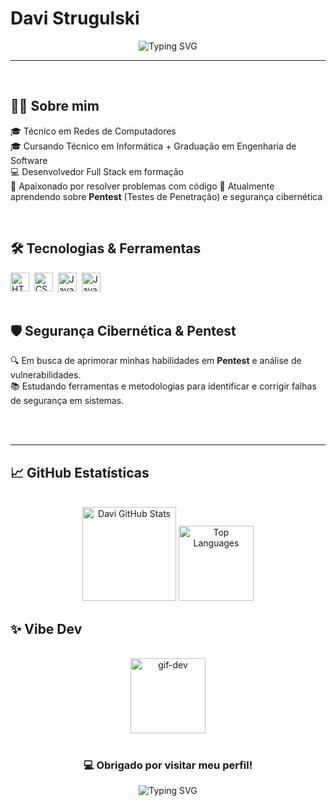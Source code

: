 # Davi Strugulski

<p align="center">
  <img src="https://readme-typing-svg.herokuapp.com?font=Ubuntu&weight=500&size=24&pause=700&color=2E8002FF&center=true&vCenter=true&width=435&lines=Desenvolvedor+Full+Stack;Apaixonado+por+tecnologia;Sempre+aprendendo+algo+novo!💡" alt="Typing SVG" />
</p>

---

<br>

## 👨‍💻 Sobre mim

🎓 Técnico em Redes de Computadores<br>
🎓 Cursando Técnico em Informática + Graduação em Engenharia de Software<br>
💻 Desenvolvedor Full Stack em formação<br>
🚀 Apaixonado por resolver problemas com código
🔐 Atualmente aprendendo sobre **Pentest** (Testes de Penetração) e segurança cibernética

<br>

## 🛠️ Tecnologias & Ferramentas

<div align="left">
  <img src="https://cdn.jsdelivr.net/gh/devicons/devicon@latest/icons/html5/html5-original.svg" title="HTML" alt="HTML" width="30" height="30"/>&nbsp;
  <img src="https://cdn.jsdelivr.net/gh/devicons/devicon@latest/icons/css3/css3-original.svg" title="CSS" alt="CSS" width="30" height="30"/>&nbsp;
  <img src="https://cdn.jsdelivr.net/gh/devicons/devicon@latest/icons/javascript/javascript-original.svg" title="JavaScript" alt="JavaScript" width="30" height="30"/>&nbsp;
  <img src="https://cdn.jsdelivr.net/gh/devicons/devicon@latest/icons/java/java-original.svg" title="Java" alt="Java" width="30" height="30"/>&nbsp;
</div>

<br>

## 🛡️ Segurança Cibernética & Pentest

🔍 Em busca de aprimorar minhas habilidades em **Pentest** e análise de vulnerabilidades.<br>
📚 Estudando ferramentas e metodologias para identificar e corrigir falhas de segurança em sistemas.

<br><br>

---

## 📈 GitHub Estatísticas

<div align="center"><br>
  <img height="150em" src="https://github-readme-stats.vercel.app/api?username=Davi-SS&show_icons=true&theme=merko&include_all_commits-true&locale=pt-br" alt="Davi GitHub Stats"/>
  <img height="120em" src="https://github-readme-stats.vercel.app/api/top-langs/?username=Davi-SS&layout=compact&theme=merko&locale=pt-br&langs_count=6" alt="Top Languages"/>
</div>

## ✨ Vibe Dev

<div align="center"><br>
  <img src="https://media.giphy.com/media/JqmupuTVZYaQX5s094/giphy.gif" height="120" alt="gif-dev"/>
</div><br>

<h3 align="center">💻 Obrigado por visitar meu perfil!</h3>

<p align="center">
  <img src="https://readme-typing-svg.herokuapp.com?font=Fira+Code&size=18&pause=1000&color=00FFAA&center=true&vCenter=true&width=400&lines=Volte+sempre!;Happy+Coding!+🚀" alt="Typing SVG"/>
</p>
